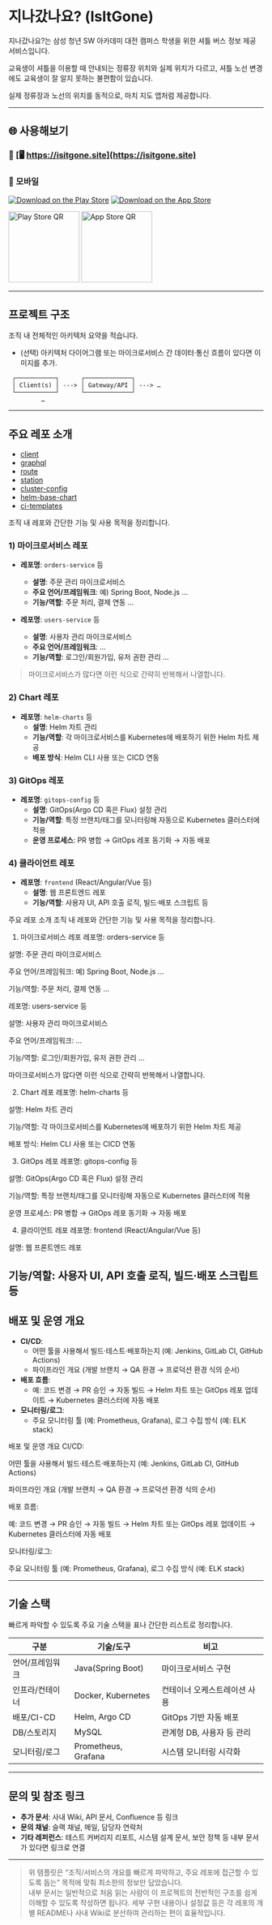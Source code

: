 # 지나갔나요? (IsItGone) 

지나갔나요?는 삼성 청년 SW 아카데미 대전 캠퍼스 학생을 위한 셔틀 버스 정보 제공 서비스입니다.

교육생이 셔틀을 이용할 때 안내되는 정류장 위치와 실제 위치가 다르고, 셔틀 노선 변경에도 교육생이 잘 알지 못하는 불편함이 있습니다.

실제 정류장과 노선의 위치를 동적으로, 마치 지도 앱처럼 제공합니다.

---

## 🌐 사용해보기

### 🔗 [🖥️ https://isitgone.site](https://isitgone.site)

### 📱 모바일

[![Download on the Play Store](https://img.shields.io/badge/Google%20Play-Download-brightgreen?logo=google-play)](https://play.google.com/store/apps/details?id=com.example.app)
[![Download on the App Store](https://img.shields.io/badge/App%20Store-Download-blue?logo=apple)](https://apps.apple.com/app/id000000000)

<img src="./assets/qrcode-playstore.png" alt="Play Store QR" width="140"/>
<img src="./assets/qrcode-appstore.png" alt="App Store QR" width="140"/>

---

## **프로젝트 구조**

조직 내 전체적인 아키텍처 요약을 적습니다.
- (선택) 아키텍처 다이어그램 또는 마이크로서비스 간 데이터·통신 흐름이 있다면 이미지를 추가.

```
 ┌───────────┐      ┌─────────────┐
 │ Client(s) │ ---> │ Gateway/API │ ---> … 
 └───────────┘      └─────────────┘
         … 
```

---

## **주요 레포 소개**

- [client](https://github.com/IsItGone/client)
- [graphql](https://github.com/IsItGone/graphql)
- [route](https://github.com/IsItGone/route)
- [station](https://github.com/IsItGone/station)
- [cluster-config](https://github.com/IsItGone/cluster-config)
- [helm-base-chart](https://github.com/IsItGone/helm-base-chart)
- [ci-templates](https://github.com/IsItGone/ci-templates)


조직 내 레포와 간단한 기능 및 사용 목적을 정리합니다.

### 1) 마이크로서비스 레포
- **레포명**: `orders-service` 등
    - **설명**: 주문 관리 마이크로서비스
    - **주요 언어/프레임워크**: 예) Spring Boot, Node.js …
    - **기능/역할**: 주문 처리, 결제 연동 …

- **레포명**: `users-service` 등
    - **설명**: 사용자 관리 마이크로서비스
    - **주요 언어/프레임워크**: …
    - **기능/역할**: 로그인/회원가입, 유저 권한 관리 …

> 마이크로서비스가 많다면 이런 식으로 간략히 반복해서 나열합니다.

### 2) Chart 레포
- **레포명**: `helm-charts` 등
    - **설명**: Helm 차트 관리
    - **기능/역할**: 각 마이크로서비스를 Kubernetes에 배포하기 위한 Helm 차트 제공
    - **배포 방식**: Helm CLI 사용 또는 CICD 연동

### 3) GitOps 레포
- **레포명**: `gitops-config` 등
    - **설명**: GitOps(Argo CD 혹은 Flux) 설정 관리
    - **기능/역할**: 특정 브랜치/태그를 모니터링해 자동으로 Kubernetes 클러스터에 적용
    - **운영 프로세스**: PR 병합 → GitOps 레포 동기화 → 자동 배포

### 4) 클라이언트 레포
- **레포명**: `frontend` (React/Angular/Vue 등)
    - **설명**: 웹 프론트엔드 레포
    - **기능/역할**: 사용자 UI, API 호출 로직, 빌드·배포 스크립트 등

주요 레포 소개
조직 내 레포와 간단한 기능 및 사용 목적을 정리합니다.

1) 마이크로서비스 레포
   레포명: orders-service 등

설명: 주문 관리 마이크로서비스

주요 언어/프레임워크: 예) Spring Boot, Node.js …

기능/역할: 주문 처리, 결제 연동 …

레포명: users-service 등

설명: 사용자 관리 마이크로서비스

주요 언어/프레임워크: …

기능/역할: 로그인/회원가입, 유저 권한 관리 …

마이크로서비스가 많다면 이런 식으로 간략히 반복해서 나열합니다.

2) Chart 레포
   레포명: helm-charts 등

설명: Helm 차트 관리

기능/역할: 각 마이크로서비스를 Kubernetes에 배포하기 위한 Helm 차트 제공

배포 방식: Helm CLI 사용 또는 CICD 연동

3) GitOps 레포
   레포명: gitops-config 등

설명: GitOps(Argo CD 혹은 Flux) 설정 관리

기능/역할: 특정 브랜치/태그를 모니터링해 자동으로 Kubernetes 클러스터에 적용

운영 프로세스: PR 병합 → GitOps 레포 동기화 → 자동 배포

4) 클라이언트 레포
   레포명: frontend (React/Angular/Vue 등)

설명: 웹 프론트엔드 레포

기능/역할: 사용자 UI, API 호출 로직, 빌드·배포 스크립트 등
---

## **배포 및 운영 개요**

- **CI/CD**:
    - 어떤 툴을 사용해서 빌드·테스트·배포하는지 (예: Jenkins, GitLab CI, GitHub Actions)
    - 파이프라인 개요 (개발 브랜치 → QA 환경 → 프로덕션 환경 식의 순서)
- **배포 흐름**:
    - 예: 코드 변경 → PR 승인 → 자동 빌드 → Helm 차트 또는 GitOps 레포 업데이트 → Kubernetes 클러스터에 자동 배포
- **모니터링/로그**:
    - 주요 모니터링 툴 (예: Prometheus, Grafana), 로그 수집 방식 (예: ELK stack)

배포 및 운영 개요
CI/CD:

어떤 툴을 사용해서 빌드·테스트·배포하는지 (예: Jenkins, GitLab CI, GitHub Actions)

파이프라인 개요 (개발 브랜치 → QA 환경 → 프로덕션 환경 식의 순서)

배포 흐름:

예: 코드 변경 → PR 승인 → 자동 빌드 → Helm 차트 또는 GitOps 레포 업데이트 → Kubernetes 클러스터에 자동 배포

모니터링/로그:

주요 모니터링 툴 (예: Prometheus, Grafana), 로그 수집 방식 (예: ELK stack)

---

## **기술 스택**

빠르게 파악할 수 있도록 주요 기술 스택을 표나 간단한 리스트로 정리합니다.

| 구분             | 기술/도구         | 비고                         |
|------------------|-------------------|------------------------------|
| 언어/프레임워크  | Java(Spring Boot) | 마이크로서비스 구현          |
| 인프라/컨테이너  | Docker, Kubernetes| 컨테이너 오케스트레이션 사용 |
| 배포/CI-CD       | Helm, Argo CD     | GitOps 기반 자동 배포        |
| DB/스토리지      | MySQL             | 관계형 DB, 사용자 등 관리    |
| 모니터링/로그    | Prometheus, Grafana | 시스템 모니터링 시각화     |

---

## **문의 및 참조 링크**

- **추가 문서**: 사내 Wiki, API 문서, Confluence 등 링크
- **문의 채널**: 슬랙 채널, 메일, 담당자 연락처
- **기타 레퍼런스**: 테스트 커버리지 리포트, 시스템 설계 문서, 보안 정책 등 내부 문서가 있다면 링크로 연결

---

> 위 템플릿은 “조직/서비스의 개요를 빠르게 파악하고, 주요 레포에 접근할 수 있도록 돕는” 목적에 맞춰 최소한의 정보만 담았습니다.  
> 내부 문서는 일반적으로 처음 읽는 사람이 이 프로젝트의 전반적인 구조를 쉽게 이해할 수 있도록 작성하면 됩니다. 세부 구현 내용이나 설정값 등은 각 레포의 개별 README나 사내 Wiki로 분산하여 관리하는 편이 효율적입니다.